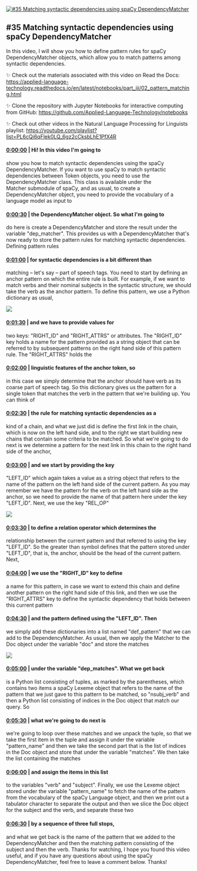 [![#35 Matching syntactic dependencies using spaCy DependencyMatcher](https://i.ytimg.com/vi/gUbMI52bIMY/maxresdefault.jpg)](https://www.youtube.com/watch?v=gUbMI52bIMY)

## #35 Matching syntactic dependencies using spaCy DependencyMatcher

In this video, I will show you how to define pattern rules for spaCy DependencyMatcher objects, which allow you to match patterns among syntactic dependencies.



✨ Check out the materials associated with this video on Read the Docs: https://applied-language-technology.readthedocs.io/en/latest/notebooks/part_iii/02_pattern_matching.html



✨ Clone the repository with Jupyter Notebooks for interactive computing from GitHub: https://github.com/Applied-Language-Technology/notebooks



✨ Check out other videos in the Natural Language Processing for Linguists playlist: https://youtube.com/playlist?list=PL6cQi6qFlek0LQ_6gz2cCksbLhE1PfX4R



#### [0:00:00](https://www.youtube.com/watch?v=gUbMI52bIMY&t=0) |  Hi! In this video I'm going to

show you how to match syntactic dependencies using the spaCy DependencyMatcher. If you want to use spaCy to match syntactic dependencies between Token objects, you need to use the DependencyMatcher class. This class is available under the Matcher submodule of spaCy, and as usual, to create a DependencyMatcher object, you need to provide the vocabulary of a language model as input to  

#### [0:00:30](https://www.youtube.com/watch?v=gUbMI52bIMY&t=30) |  the DependencyMatcher object. So what I'm going to

do here is create a DependencyMatcher and store the result under the variable "dep_matcher". This provides us with a DependencyMatcher that's now ready to store the pattern rules for matching syntactic dependencies. Defining pattern rules  

#### [0:01:00](https://www.youtube.com/watch?v=gUbMI52bIMY&t=60) |  for syntactic dependencies is a bit different than

matching – let's say – part of speech tags. You need to start by defining an anchor pattern on which the entire rule is built. For example, if we want to match verbs and their nominal subjects in the syntactic structure, we should take the verb as the anchor pattern. To define this pattern, we use a Python dictionary as usual,  

![](https://i.ytimg.com/vi/gUbMI52bIMY/maxres1.jpg)



#### [0:01:30](https://www.youtube.com/watch?v=gUbMI52bIMY&t=90) |  and we have to provide values for

two keys: "RIGHT_ID" and "RIGHT_ATTRS" or attributes. The "RIGHT_ID" key holds a name for the pattern provided as a string object that can be referred to by subsequent patterns on the right hand side of this pattern rule. The "RIGHT_ATTRS" holds the  

#### [0:02:00](https://www.youtube.com/watch?v=gUbMI52bIMY&t=120) |  linguistic features of the anchor token, so

in this case we simply determine that the anchor should have verb as its coarse part of speech tag. So this dictionary gives us the pattern for a single token that matches the verb in the pattern that we're building up. You can think of  

#### [0:02:30](https://www.youtube.com/watch?v=gUbMI52bIMY&t=150) |  the rule for matching syntactic dependencies as a

kind of a chain, and what we just did is define the first link in the chain, which is now on the left hand side, and to the right we start building new chains that contain some criteria to be matched. So what we're going to do next is we determine a pattern for the next link in this chain to the right hand side of the anchor,  

#### [0:03:00](https://www.youtube.com/watch?v=gUbMI52bIMY&t=180) |  and we start by providing the key

"LEFT_ID" which again takes a value as a string object that refers to the name of the pattern on the left hand side of the current pattern. As you may remember we have the pattern for the verb on the left hand side as the anchor, so we need to provide the name of that pattern here under the key "LEFT_ID". Next, we use the key "REL_OP"  

![](https://i.ytimg.com/vi/gUbMI52bIMY/maxres2.jpg)



#### [0:03:30](https://www.youtube.com/watch?v=gUbMI52bIMY&t=210) |  to define a relation operator which determines the

relationship between the current pattern and that referred to using the key "LEFT_ID". So the greater than symbol defines that the pattern stored under "LEFT_ID", that is, the anchor, should be the head of the current pattern. Next,  

#### [0:04:00](https://www.youtube.com/watch?v=gUbMI52bIMY&t=240) |  we use the "RIGHT_ID" key to define

a name for this pattern, in case we want to extend this chain and define another pattern on the right hand side of this link, and then we use the "RIGHT_ATTRS" key to define the syntactic dependency that holds between this current pattern  

#### [0:04:30](https://www.youtube.com/watch?v=gUbMI52bIMY&t=270) |  and the pattern defined using the "LEFT_ID". Then

we simply add these dictionaries into a list named "def_pattern" that we can add to the DependencyMatcher. As usual, then we apply the Matcher to the Doc object under the variable "doc" and store the matches  

![](https://i.ytimg.com/vi/gUbMI52bIMY/maxres3.jpg)



#### [0:05:00](https://www.youtube.com/watch?v=gUbMI52bIMY&t=300) |  under the variable "dep_matches". What we get back

is a Python list consisting of tuples, as marked by the parentheses, which contains two items a spaCy Lexeme object that refers to the name of the pattern that we just gave to this pattern to be matched, so "nsubj_verb" and then a Python list consisting of indices in the Doc object that match our query. So  

#### [0:05:30](https://www.youtube.com/watch?v=gUbMI52bIMY&t=330) |  what we're going to do next is

we're going to loop over these matches and we unpack the tuple, so that we take the first item in the tuple and assign it under the variable "pattern_name" and then we take the second part that is the list of indices in the Doc object and store that under the variable "matches". We then take the list containing the matches  

#### [0:06:00](https://www.youtube.com/watch?v=gUbMI52bIMY&t=360) |  and assign the items in this list

to the variables "verb" and "subject". Finally, we use the Lexeme object stored under the variable "pattern_name" to fetch the name of the pattern from the vocabulary of the spaCy Language object, and then we print out a tabulator character to separate the output and then we slice the Doc object for the subject and the verb, and separate these two  

#### [0:06:30](https://www.youtube.com/watch?v=gUbMI52bIMY&t=390) |  by a sequence of three full stops,

and what we get back is the name of the pattern that we added to the DependencyMatcher and then the matching pattern consisting of the subject and then the verb. Thanks for watching, I hope you found this video useful, and if you have any questions about using the spaCy DependencyMatcher, feel free to leave a comment below. Thanks!  
